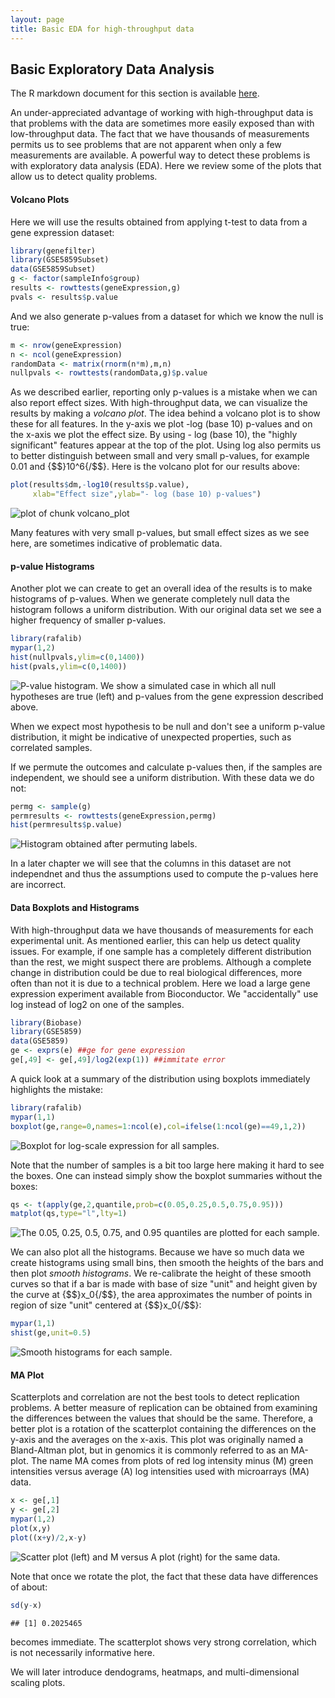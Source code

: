```yaml
---
layout: page
title: Basic EDA for high-throughput data
---
```




## Basic Exploratory Data Analysis 

The R markdown document for this section is available [here](https://github.com/genomicsclass/labs/tree/master/advinference/eda_for_highthroughput.Rmd).

An under-appreciated advantage of working with high-throughput data is that problems with the data are sometimes more easily exposed than with low-throughput data. The fact that we have thousands of measurements permits us to see problems that are not apparent when only a few measurements are available. A powerful way to detect these problems is with exploratory data analysis (EDA). Here we review some of the plots that allow us to detect quality problems.


#### Volcano Plots

Here we will use the results obtained from applying t-test to data from a gene expression dataset:


```r
library(genefilter)
library(GSE5859Subset)
data(GSE5859Subset)
g <- factor(sampleInfo$group)
results <- rowttests(geneExpression,g)
pvals <- results$p.value
```

And we also generate p-values from a dataset for which we know the null is true:


```r
m <- nrow(geneExpression)
n <- ncol(geneExpression)
randomData <- matrix(rnorm(n*m),m,n)
nullpvals <- rowttests(randomData,g)$p.value
```

As we described earlier, reporting only p-values is a mistake when we can also report effect sizes. With high-throughput data, we can visualize the results by making a _volcano plot_. The idea behind a volcano plot is to show these for all features. In the y-axis we plot -log (base 10) p-values and on the x-axis we plot the effect size. By using - log (base 10), the "highly significant" features appear at the top of the plot. Using log also permits us to better distinguish between small and very small p-values, for example 0.01 and {$$}10^6{/$$}.  Here is the volcano plot for our results above:


```r
plot(results$dm,-log10(results$p.value),
     xlab="Effect size",ylab="- log (base 10) p-values")
```

<img src="images/R/eda_for_highthroughput-tmp-volcano_plot-1.png" title="plot of chunk volcano_plot" alt="plot of chunk volcano_plot"  />

Many features with very small p-values, but small effect sizes as we see here, are sometimes indicative of problematic data.

#### p-value Histograms

Another plot we can create to get an overall idea of the results is to make histograms of p-values. When we generate completely null data the histogram follows a uniform distribution. With our original data set we see a higher frequency of smaller p-values. 


```r
library(rafalib)
mypar(1,2)
hist(nullpvals,ylim=c(0,1400))
hist(pvals,ylim=c(0,1400))
```

![P-value histogram. We show a simulated case in which all null hypotheses are true (left) and p-values from the gene expression described above.](images/R/eda_for_highthroughput-tmp-pval-hist-1.png) 

When we expect most hypothesis to be null and don't see a uniform p-value distribution, it might be indicative of unexpected properties, such as correlated samples. 

If we permute the outcomes and calculate p-values then, if the samples are independent, we should see a uniform distribution. With these data we do not:


```r
permg <- sample(g)
permresults <- rowttests(geneExpression,permg)
hist(permresults$p.value)
```

![Histogram obtained after permuting labels.](images/R/eda_for_highthroughput-tmp-pval-hist2-1.png) 

In a later chapter we will see that the columns in this dataset are not independnet and thus the assumptions used to compute the p-values here are incorrect.

#### Data Boxplots and Histograms

With high-throughput data we have thousands of measurements for each experimental unit. As mentioned earlier, this can help us detect quality issues. For example, if one sample has a completely different distribution than the rest, we might suspect there are problems. Although a complete change in distribution could be due to real biological differences, more often than not it is due to a technical problem. Here we load a large gene expression experiment available from Bioconductor. We "accidentally" use log instead of log2 on one of the samples.


```r
library(Biobase)
library(GSE5859) 
data(GSE5859) 
ge <- exprs(e) ##ge for gene expression
ge[,49] <- ge[,49]/log2(exp(1)) ##immitate error
```

A quick look at a summary of the distribution using boxplots immediately highlights the mistake:


```r
library(rafalib)
mypar(1,1)
boxplot(ge,range=0,names=1:ncol(e),col=ifelse(1:ncol(ge)==49,1,2))
```

![Boxplot for log-scale expression for all samples.](images/R/eda_for_highthroughput-tmp-boxplots-1.png) 

Note that the number of samples is a bit too large here making it hard to see the boxes. One can instead simply show the boxplot summaries without the boxes:


```r
qs <- t(apply(ge,2,quantile,prob=c(0.05,0.25,0.5,0.75,0.95)))
matplot(qs,type="l",lty=1)
```

![The 0.05, 0.25, 0.5, 0.75, and 0.95 quantiles are plotted for each sample.](images/R/eda_for_highthroughput-tmp-kaboxplot-1.png) 

We can also plot all the histograms. Because we have so much data we create histograms using small bins, then smooth the heights of the bars and then plot _smooth histograms_. We re-calibrate the height of these smooth curves so that if a bar is made with base of size "unit" and height given by the curve at {$$}x_0{/$$}, the area approximates the number of points in region of size "unit" centered at {$$}x_0{/$$}:


```r
mypar(1,1)
shist(ge,unit=0.5)
```

![Smooth histograms for each sample.](images/R/eda_for_highthroughput-tmp-shist-1.png) 

#### MA Plot

Scatterplots and correlation are not the best tools to detect replication problems. A better measure of replication can be obtained from examining the differences between the values that should be the same. Therefore, a better plot is a rotation of the scatterplot containing the differences on the y-axis and the averages on the x-axis. This plot was originally named a Bland-Altman plot, but in genomics  it is commonly referred to as an MA-plot. The name MA comes from plots of red log intensity minus (M) green intensities versus average (A) log intensities used with microarrays (MA) data.


```r
x <- ge[,1]
y <- ge[,2]
mypar(1,2)
plot(x,y)
plot((x+y)/2,x-y)
```

![Scatter plot (left) and M versus A plot (right) for the same data.](images/R/eda_for_highthroughput-tmp-maplot-1.png) 

Note that once we rotate the plot, the fact that these data have differences of about:


```r
sd(y-x)
```

```
## [1] 0.2025465
```

becomes immediate. The scatterplot shows very strong correlation, which is not necessarily informative here.

We will later introduce dendograms, heatmaps, and multi-dimensional scaling plots.

